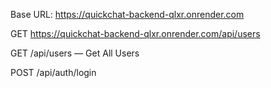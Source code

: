 Base URL: https://quickchat-backend-qlxr.onrender.com

GET https://quickchat-backend-qlxr.onrender.com/api/users

GET /api/users — Get All Users

POST /api/auth/login
